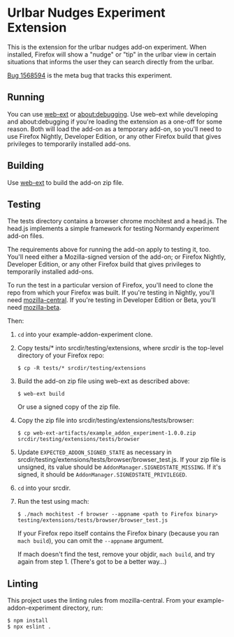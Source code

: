 # Urlbar Nudges Experiment Extension

This is the extension for the urlbar nudges add-on experiment. When installed,
Firefox will show a "nudge" or "tip" in the urlbar view in certain situations
that informs the user they can search directly from the urlbar.

[Bug 1568594] is the meta bug that tracks this experiment.

[Bug 1568594]: https://bugzilla.mozilla.org/show_bug.cgi?id=1568594

## Running

You can use [web-ext] or [about:debugging]. Use web-ext while developing and
about:debugging if you're loading the extension as a one-off for some
reason. Both will load the add-on as a temporary add-on, so you'll need to use
Firefox Nightly, Developer Edition, or any other Firefox build that gives
privileges to temporarily installed add-ons.

[web-ext]: https://developer.mozilla.org/en-US/docs/Mozilla/Add-ons/WebExtensions/Getting_started_with_web-ext
[about:debugging]: https://developer.mozilla.org/en-US/docs/Mozilla/Add-ons/WebExtensions/Debugging

## Building

Use [web-ext] to build the add-on zip file.

## Testing

The tests directory contains a browser chrome mochitest and a head.js. The
head.js implements a simple framework for testing Normandy experiment add-on
files.

The requirements above for running the add-on apply to testing it, too. You'll
need either a Mozilla-signed version of the add-on; or Firefox Nightly,
Developer Edition, or any other Firefox build that gives privileges to
temporarily installed add-ons.

To run the test in a particular version of Firefox, you'll need to clone the
repo from which your Firefox was built. If you're testing in Nightly, you'll
need [mozilla-central]. If you're testing in Developer Edition or Beta, you'll
need [mozilla-beta].

Then:

1. `cd` into your example-addon-experiment clone.
2. Copy tests/* into srcdir/testing/extensions, where *srcdir* is the top-level
   directory of your Firefox repo:

       $ cp -R tests/* srcdir/testing/extensions

3. Build the add-on zip file using web-ext as described above:

       $ web-ext build

   Or use a signed copy of the zip file.

4. Copy the zip file into srcdir/testing/extensions/tests/browser:

       $ cp web-ext-artifacts/example_addon_experiment-1.0.0.zip srcdir/testing/extensions/tests/browser

5. Update `EXPECTED_ADDON_SIGNED_STATE` as necessary in
   srcdir/testing/extensions/tests/browser/browser_test.js.  If your zip file is
   unsigned, its value should be `AddonManager.SIGNEDSTATE_MISSING`. If it's
   signed, it should be `AddonManager.SIGNEDSTATE_PRIVILEGED`.

6. `cd` into your srcdir.
7. Run the test using mach:

       $ ./mach mochitest -f browser --appname <path to Firefox binary> testing/extensions/tests/browser/browser_test.js

   If your Firefox repo itself contains the Firefox binary (because you ran
   `mach build`), you can omit the `--appname` argument.

   If mach doesn't find the test, remove your objdir, `mach build`, and try
   again from step 1. (There's got to be a better way…)

[mozilla-central]: http://hg.mozilla.org/mozilla-central/
[mozilla-beta]: https://hg.mozilla.org/releases/mozilla-beta/

## Linting

This project uses the linting rules from mozilla-central. From your
example-addon-experiment directory, run:

    $ npm install
    $ npx eslint .
